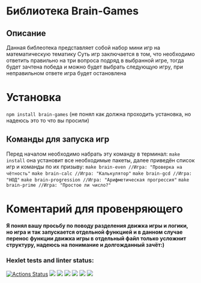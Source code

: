 # Библиотека Brain-Games
## Описание
Данная библеотека представляет собой набор мини игр на математическую тематику
Суть игр заключается в том, что необходимо ответить правильно на три вопроса подряд в выбранной игре, тогда будет зачтена победа и можно будет выбрать следующую игру, при неправильном ответе игра будет остановлена
# Установка
`npm install brain-games`
(не понял как должна проходить установка, но надеюсь это то что вы просили)
## Команды для запуска игр
Перед началом необходимо набрать эту команду в терминал:
`make install`
она установит все необходимые пакеты, далее приведён список игр и команды по их призыву:
`make brain-even //Игра: "Проверка на чётность"`
`make brain-calc //Игра: "Калькулятор"`
`make brain-gcd //Игра: "НОД"`
`make brain-progression //Игра: "Арифметическая прогрессия"`
`make brain-prime //Игра: "Простое ли число?"`
# Коментарий для провенряющего
**Я понял вашу просьбу по поводу разделения движка игры и логики, но игра и так запускается отдельной функцией и в данном случае перенос функции движка игры в отдельный файл только усложнит структуру, надеюсь на понимание и долгожданный зачёт:)**
### Hexlet tests and linter status:
[![Actions Status](https://github.com/Hikiraya/frontend-project-44/workflows/hexlet-check/badge.svg)](https://github.com/Hikiraya/frontend-project-44/actions)
<a href="https://codeclimate.com/github/Hikiraya/frontend-project-44/maintainability"><img src="https://api.codeclimate.com/v1/badges/340517aed066460b80f2/maintainability" /></a>
<a href="https://asciinema.org/a/NbtDzP4QLBfW60q9Bg4BkZScU" target="_blank"><img src="https://asciinema.org/a/NbtDzP4QLBfW60q9Bg4BkZScU.svg" /></a>
<a href="https://asciinema.org/a/4GzlGgbKwWrxzRmHVVJP8Zpt6" target="_blank"><img src="https://asciinema.org/a/4GzlGgbKwWrxzRmHVVJP8Zpt6.svg" /></a>
<a href="https://asciinema.org/a/qiJn31gBvZlYslRhn4d5enM8m" target="_blank"><img src="https://asciinema.org/a/qiJn31gBvZlYslRhn4d5enM8m.svg" /></a>
<a href="https://asciinema.org/a/fygYwQVlBbVxygv06Oaq0P6Uo" target="_blank"><img src="https://asciinema.org/a/fygYwQVlBbVxygv06Oaq0P6Uo.svg" /></a>
<a href="https://asciinema.org/a/JEJkibuDpQ3CTCn4Ch5OhLnqE" target="_blank"><img src="https://asciinema.org/a/JEJkibuDpQ3CTCn4Ch5OhLnqE.svg" /></a>